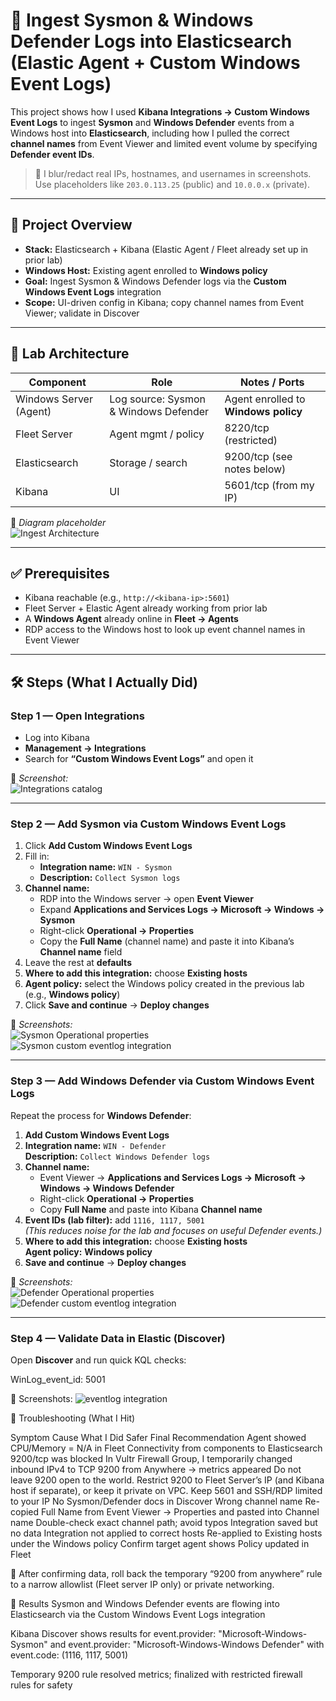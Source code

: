 # 🧲 Ingest Sysmon & Windows Defender Logs into Elasticsearch (Elastic Agent + Custom Windows Event Logs)

This project shows how I used **Kibana Integrations → Custom Windows Event Logs** to ingest **Sysmon** and **Windows Defender** events from a Windows host into **Elasticsearch**, including how I pulled the correct **channel names** from Event Viewer and limited event volume by specifying **Defender event IDs**.

> 🔐 I blur/redact real IPs, hostnames, and usernames in screenshots. Use placeholders like `203.0.113.25` (public) and `10.0.0.x` (private).

---

## 📌 Project Overview
- **Stack:** Elasticsearch + Kibana (Elastic Agent / Fleet already set up in prior lab)
- **Windows Host:** Existing agent enrolled to **Windows policy**
- **Goal:** Ingest Sysmon & Windows Defender logs via the **Custom Windows Event Logs** integration
- **Scope:** UI-driven config in Kibana; copy channel names from Event Viewer; validate in Discover

---

## 🧱 Lab Architecture

| Component                     | Role                                   | Notes / Ports |
|------------------------------|----------------------------------------|---------------|
| Windows Server (Agent)       | Log source: Sysmon & Windows Defender  | Agent enrolled to **Windows policy** |
| Fleet Server                 | Agent mgmt / policy                     | 8220/tcp (restricted) |
| Elasticsearch                | Storage / search                        | 9200/tcp (see notes below) |
| Kibana                       | UI                                      | 5601/tcp (from my IP) |

📸 *Diagram placeholder*  
![Ingest Architecture](./screenshots/ingest-architecture.png)

---

## ✅ Prerequisites
- Kibana reachable (e.g., `http://<kibana-ip>:5601`)
- Fleet Server + Elastic Agent already working from prior lab
- A **Windows Agent** already online in **Fleet → Agents**
- RDP access to the Windows host to look up event channel names in Event Viewer

---

## 🛠️ Steps (What I Actually Did)

### **Step 1 — Open Integrations**
- Log into Kibana
- **Management → Integrations**
- Search for **“Custom Windows Event Logs”** and open it

📸 *Screenshot:*  
![Integrations catalog](./screenshots/kibana-integrations-catalog.png)

---

### **Step 2 — Add Sysmon via Custom Windows Event Logs**
1) Click **Add Custom Windows Event Logs**  
2) Fill in:
   - **Integration name:** `WIN - Sysmon`
   - **Description:** `Collect Sysmon logs`
3) **Channel name:**  
   - RDP into the Windows server → open **Event Viewer**  
   - Expand **Applications and Services Logs → Microsoft → Windows → Sysmon**  
   - Right-click **Operational → Properties**  
   - Copy the **Full Name** (channel name) and paste it into Kibana’s **Channel name** field
4) Leave the rest at **defaults**
5) **Where to add this integration:** choose **Existing hosts**
6) **Agent policy:** select the Windows policy created in the previous lab (e.g., **Windows policy**)
7) Click **Save and continue** → **Deploy changes**

📸 *Screenshots:*  
![Sysmon Operational properties](./screenshots/eventviewer-sysmon-operational-props.png)  
![Sysmon custom eventlog integration](./screenshots/kibana-custom-winevent-sysmon.png)

---

### **Step 3 — Add Windows Defender via Custom Windows Event Logs**
Repeat the process for **Windows Defender**:

1) **Add Custom Windows Event Logs**  
2) **Integration name:** `WIN - Defender`  
   **Description:** `Collect Windows Defender logs`
3) **Channel name:**  
   - Event Viewer → **Applications and Services Logs → Microsoft → Windows → Windows Defender**  
   - Right-click **Operational → Properties**  
   - Copy **Full Name** and paste into Kibana **Channel name**
4) **Event IDs (lab filter):** add `1116, 1117, 5001`  
   *(This reduces noise for the lab and focuses on useful Defender events.)*
5) **Where to add this integration:** choose **Existing hosts**  
   **Agent policy:** **Windows policy**  
6) **Save and continue** → **Deploy changes**

📸 *Screenshots:*  
![Defender Operational properties](./screenshots/eventviewer-defender-operational-props.png)  
![Defender custom eventlog integration](./screenshots/kibana-custom-winevent-defender.png)

---

### **Step 4 — Validate Data in Elastic (Discover)**
Open **Discover** and run quick KQL checks:

WinLog_event_id: 5001 

📸 Screenshots:
![eventlog integration](./screenshots/winevent.png)

🧩 Troubleshooting (What I Hit)

Symptom	Cause	What I Did	Safer Final Recommendation
Agent showed CPU/Memory = N/A in Fleet	Connectivity from components to Elasticsearch 9200/tcp was blocked	In Vultr Firewall Group, I temporarily changed inbound IPv4 to TCP 9200 from Anywhere → metrics appeared	Do not leave 9200 open to the world. Restrict 9200 to Fleet Server’s IP (and Kibana host if separate), or keep it private on VPC. Keep 5601 and SSH/RDP limited to your IP
No Sysmon/Defender docs in Discover	Wrong channel name	Re-copied Full Name from Event Viewer → Properties and pasted into Channel name	Double-check exact channel path; avoid typos
Integration saved but no data	Integration not applied to correct hosts	Re-applied to Existing hosts under the Windows policy	Confirm target agent shows Policy updated in Fleet


🔐 After confirming data, roll back the temporary “9200 from anywhere” rule to a narrow allowlist (Fleet server IP only) or private networking.


🏁 Results
Sysmon and Windows Defender events are flowing into Elasticsearch via the Custom Windows Event Logs integration

Kibana Discover shows results for event.provider: "Microsoft-Windows-Sysmon" and event.provider: "Microsoft-Windows-Windows Defender" with event.code: (1116, 1117, 5001)

Temporary 9200 rule resolved metrics; finalized with restricted firewall rules for safety
